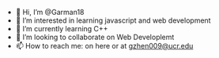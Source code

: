 - 👋 Hi, I’m @Garman18
- 👀 I’m interested in learning javascript and web development
- 🌱 I’m currently learning C++
- 💞️ I’m looking to collaborate on Web Developlemt
- 📫 How to reach me: on here or at gzhen009@ucr.edu

<!---
Garman18/Garman18 is a ✨ special ✨ repository because its `README.md` (this file) appears on your GitHub profile.
You can click the Preview link to take a look at your changes.
--->
